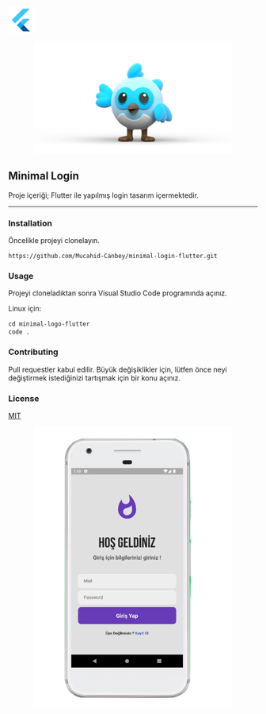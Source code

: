 ![Image](assets/1.png)

<center>
<img src= assets/2.png
alt="Logo Kuş" width="400" /></a>
</center>

## Minimal Login


Proje içeriği; Flutter ile yapılmış login tasarım içermektedir.

---


### Installation

Öncelikle projeyi clonelayın.

```
https://github.com/Mucahid-Canbey/minimal-login-flutter.git
```

### Usage
Projeyi cloneladıktan sonra Visual Studio Code programında açınız.

Linux için:
```
cd minimal-logo-flutter
code .
```
### Contributing
Pull requestler kabul edilir. Büyük değişiklikler için, lütfen önce neyi değiştirmek istediğinizi tartışmak için bir konu açınız.

### License
[MIT](https://choosealicense.com/licenses/mit/)



<center>
<img src= assets/Project.png
alt="Logo Kuş" width="400" /></a>
</center>